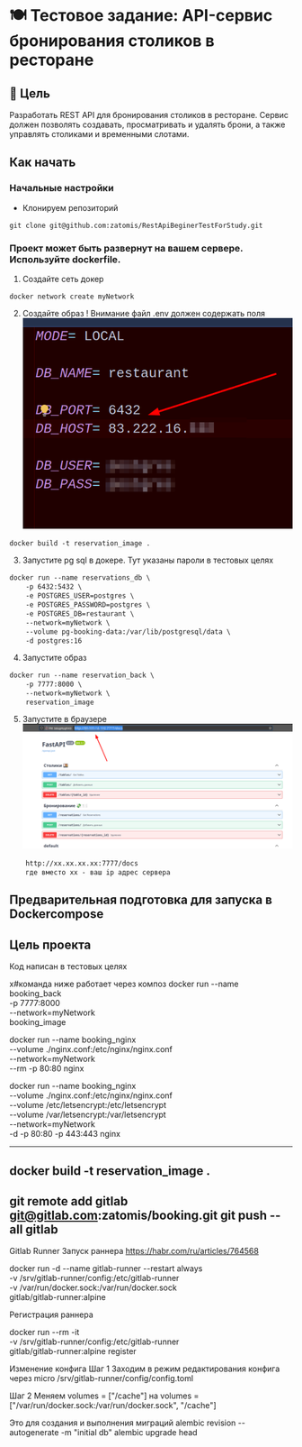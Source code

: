 # 🍽️ Тестовое задание: API-сервис бронирования столиков в ресторане

## 📌 Цель
Разработать REST API для бронирования столиков в ресторане. Сервис должен позволять создавать, просматривать и удалять брони, а также управлять столиками и временными слотами.

## Как начать
### Начальные настройки
* Клонируем репозиторий
```commandline
git clone git@github.com:zatomis/RestApiBeginerTestForStudy.git
```

### Проект может быть развернут на вашем сервере. Используйте dockerfile.
1. Создайте сеть докер
```commandline
docker network create myNetwork
```

2. Создайте образ ! Внимание файл .env должен содержать поля 
![img.png](img.png)
```commandline
docker build -t reservation_image .
```

3. Запустите pg sql в докере. Тут указаны пароли в тестовых целях
```commandline
docker run --name reservations_db \
    -p 6432:5432 \
    -e POSTGRES_USER=postgres \
    -e POSTGRES_PASSWORD=postgres \
    -e POSTGRES_DB=restaurant \
    --network=myNetwork \
    --volume pg-booking-data:/var/lib/postgresql/data \
    -d postgres:16
```

4. Запустите образ
```commandline
docker run --name reservation_back \
    -p 7777:8000 \
    --network=myNetwork \
    reservation_image
```

5. Запустите в браузере 
![img_1.png](img_1.png)
```commandline
    http://хх.хх.хх.хх:7777/docs
    где вместо хх - ваш ip адрес сервера
```

## Предварительная подготовка для запуска в Dockercompose

## Цель проекта
Код написан в тестовых целях 


x#команда ниже работает через композ
docker run --name booking_back \
    -p 7777:8000 \
    --network=myNetwork \
    booking_image

[//]: # ( это локально)
docker run --name booking_nginx \
    --volume ./nginx.conf:/etc/nginx/nginx.conf \
    --network=myNetwork \
    --rm -p 80:80 nginx 

[//]: # ( это на сервере + прокинуть папку с сертификатом)
docker run --name booking_nginx \
    --volume ./nginx.conf:/etc/nginx/nginx.conf \
    --volume /etc/letsencrypt:/etc/letsencrypt \
    --volume /var/letsencrypt:/var/letsencrypt \
    --network=myNetwork \
    -d -p 80:80 -p 443:443 nginx 

------------------------------------------------------------


docker build -t reservation_image .
------------------------------------------------------------

git remote add gitlab git@gitlab.com:zatomis/booking.git 
git push --all gitlab
------------------------------------------------------------
Gitlab Runner  Запуск раннера
https://habr.com/ru/articles/764568

docker run -d --name gitlab-runner --restart always \
  -v /srv/gitlab-runner/config:/etc/gitlab-runner \
  -v /var/run/docker.sock:/var/run/docker.sock \
  gitlab/gitlab-runner:alpine

Регистрация раннера

docker run --rm -it \
    -v /srv/gitlab-runner/config:/etc/gitlab-runner \
    gitlab/gitlab-runner:alpine register

Изменение конфига
Шаг 1
Заходим в режим редактирования конфига через
micro /srv/gitlab-runner/config/config.toml

Шаг 2
Меняем
volumes = ["/cache"] на
volumes = ["/var/run/docker.sock:/var/run/docker.sock", "/cache"]


Это для создания и выполнения миграций
alembic revision --autogenerate -m "initial db"
alembic upgrade head